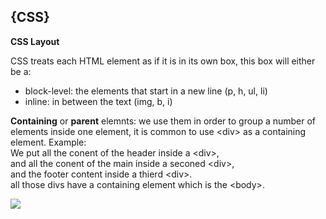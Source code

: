 
## \{CSS\}   
**CSS Layout**          

CSS treats each HTML element as if it is in its own box, this box will either be a:
- block-level: the elements that start in a new line (p, h, ul, li)
- inline: in between the text (img, b, i)       
   
**Containing** or **parent** elemnts: we use them in order to group a number of elements inside one element, it is common to use \<div\> as a containing element. 
Example:        
We put all the conent of the header inside a \<div\>,    
and all the conent of the main inside a seconed \<div\>,     
and the footer content inside a thierd \<div\>.       
all those divs have a containing element which is the \<body\>.    

<img src="https://media.geeksforgeeks.org/wp-content/uploads/website_layout-300x268.png"/>